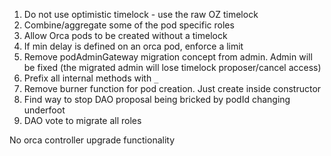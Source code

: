 1. Do not use optimistic timelock - use the raw OZ timelock
2. Combine/aggregate some of the pod specific roles
3. Allow Orca pods to be created without a timelock
4. If min delay is defined on an orca pod, enforce a limit
5. Remove podAdminGateway migration concept from admin. Admin will be fixed (the migrated admin will lose timelock proposer/cancel access)
6. Prefix all internal methods with `_`
7. Remove burner function for pod creation. Just create inside constructor
8. Find way to stop DAO proposal being bricked by podId changing underfoot
9. DAO vote to migrate all roles

No orca controller upgrade functionality